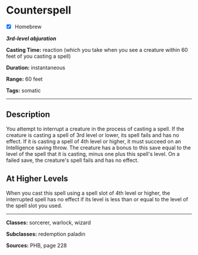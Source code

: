 # Counterspell

- [x] Homebrew

***3rd-level abjuration***

**Casting Time:** reaction (which you take when you see a creature within 60 feet of you casting a spell)

**Duration:** instantaneous

**Range:** 60 feet

**Tags:** somatic

---

## Description
You attempt to interrupt a creature in the process of casting a spell.
If the creature is casting a spell of 3rd level or lower, its spell fails and has no effect.
If it is casting a spell of 4th level or higher, it must succeed on an Intelligence saving throw.
The creature has a bonus to this save equal to the level of the spell that it is casting, minus one plus this spell's level.
On a failed save, the creature's spell fails and has no effect.

## At Higher Levels
When you cast this spell using a spell slot of 4th level or higher, the interrupted spell has no effect if its level is less than or equal to the level of the spell slot you used.

---

**Classes:** sorcerer, warlock, wizard

**Subclasses:** redemption paladin

**Sources:** PHB, page 228

